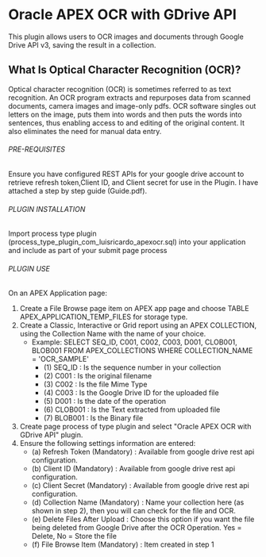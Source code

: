 # Oracle APEX OCR with GDrive API

This plugin allows users to OCR images and documents through Google Drive API v3, saving the result in a collection.

## What Is Optical Character Recognition (OCR)?

Optical character recognition (OCR) is sometimes referred to as text recognition. An OCR program extracts and repurposes data from scanned documents, camera images and image-only pdfs. OCR software singles out letters on the image, puts them into words and then puts the words into sentences, thus enabling access to and editing of the original content. It also eliminates the need for manual data entry.

###### PRE-REQUISITES

Ensure you have configured REST APIs for your google drive account to retrieve refresh token,Client ID, and Client secret for use in the Plugin. 
I have attached a step by step guide (Guide.pdf).

###### PLUGIN INSTALLATION

Import process type plugin (process_type_plugin_com_luisricardo_apexocr.sql) into your application and include as part of your submit page process

###### PLUGIN USE

On an APEX Application page: 

1. Create a File Browse page item on APEX app page and choose TABLE APEX_APPLICATION_TEMP_FILES for storage type.
2. Create a Classic, Interactive or Grid report using an APEX COLLECTION, using the Collection Name with the name of your choice.
	- Example: SELECT SEQ_ID, C001, C002, C003, D001, CLOB001, BLOB001 FROM APEX_COLLECTIONS WHERE COLLECTION_NAME = 'OCR_SAMPLE'
		- (1) SEQ_ID : Is the sequence number in your collection
		- (2) C001 : Is the original filename
		- (3) C002 : Is the file Mime Type
		- (4) C003 : Is the Google Drive ID for the uploaded file
		- (5) D001 : Is the date of the operation
		- (6) CLOB001 : Is the Text extracted from uploaded file
		- (7) BLOB001 : Is the Binary file
3. Create page process of type plugin and select "Oracle APEX OCR with GDrive API" plugin.
4. Ensure the following settings information are entered:
   - (a) Refresh Token (Mandatory) : Available from google drive rest api configuration.
   - (b) Client ID (Mandatory) : Available from google drive rest api configuration.
   - (c) Client Secret (Mandatory) : Available from google drive rest api configuration.
   - (d) Collection Name (Mandatory) : Name your collection here (as shown in step 2), then you will can check for the file and OCR.
   - (e) Delete Files After Upload : Choose this option if you want the file being deleted from Google Drive after the OCR Operation. Yes = Delete, No = Store the file
   - (f) File Browse Item (Mandatory) : Item created in step 1
